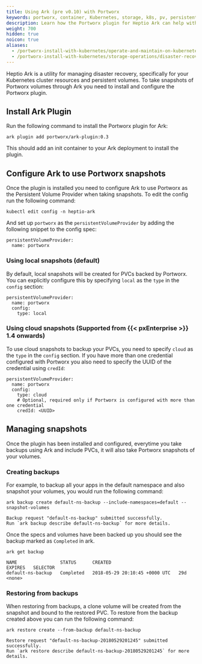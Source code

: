 ```yaml
---
title: Using Ark (pre v0.10) with Portworx
keywords: portworx, container, Kubernetes, storage, k8s, pv, persistent disk, snapshot
description: Learn how the Portworx plugin for Heptio Ark can help with disaster recovery in your Kubernetes clusters
weight: 700
hidden: true
noicon: true
aliases:
  - /portworx-install-with-kubernetes/operate-and-maintain-on-kubernetes/disaster-recovery/ark-pre-0.10
  - /portworx-install-with-kubernetes/storage-operations/disaster-recovery/ark-pre-0.10/
---
```


Heptio Ark is a utility for managing disaster recovery, specifically for your
Kubernetes cluster resources and persistent volumes. To take snapshots of
Portworx volumes through Ark you need to install and configure the Portworx
plugin.

## Install Ark Plugin

Run the following command to install the Portworx plugin for Ark:
```text
ark plugin add portworx/ark-plugin:0.3
```

This should add an init container to your Ark deployment to install the
plugin.

## Configure Ark to use Portworx snapshots

Once the plugin is installed you need to configure Ark to use Portworx as the
Persistent Volume Provider when taking snapshots. To edit the config run the
following command:

```text
kubectl edit config -n heptio-ark
```

And set up `portworx` as the `persistentVolumeProvider` by adding the following
snippet to the config spec:
```text
persistentVolumeProvider:
  name: portworx
```

### Using local snapshots (default)
By default, local snapshots will be created for PVCs backed by Portworx. You can explicitly configure this by specifying
`local` as the `type` in the `config` section:
```text
persistentVolumeProvider:
  name: portworx
  config:
    type: local
```

### Using cloud snapshots (Supported from {{< pxEnterprise >}} 1.4 onwards)

To use cloud snapshots to backup your PVCs, you need to specify `cloud` as the `type` in the `config` section. If you have
more than one credential configured with Portworx you also need to specify the UUID of the credential using `credId`:
```text
persistentVolumeProvider:
  name: portworx
  config:
    type: cloud
    # Optional, required only if Portworx is configured with more than one credential
    credId: <UUID>
```

## Managing snapshots

Once the plugin has been installed and configured, everytime you take backups
using Ark and include PVCs, it will also take Portworx snapshots of your volumes.

### Creating backups

For example, to backup all your apps in the default namespace and also snapshot
your volumes, you would run the following command:

```text
ark backup create default-ns-backup --include-namespaces=default --snapshot-volumes
```

```output
Backup request "default-ns-backup" submitted successfully.
Run `ark backup describe default-ns-backup` for more details.
```

Once the specs and volumes have been backed up you should see the backup marked
as `Completed` in ark.

```text
ark get backup
```

```output
NAME                STATUS      CREATED                         EXPIRES   SELECTOR
default-ns-backup   Completed   2018-05-29 20:10:45 +0000 UTC   29d       <none>
```

### Restoring from backups

When restoring from backups, a clone volume will be created from the snapshot and
bound to the restored PVC. To restore from the backup created above you can run
the following command:

```text
ark restore create --from-backup default-ns-backup
```

```output
Restore request "default-ns-backup-20180529201245" submitted successfully.
Run `ark restore describe default-ns-backup-20180529201245` for more details.
```
